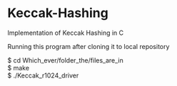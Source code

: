 Keccak-Hashing
==============

Implementation of Keccak Hashing  in C


Running this program after cloning it to local repository

$ cd Which_ever/folder_the/files_are_in <br>
$ make <br>
$ ./Keccak_r1024_driver </br>
